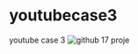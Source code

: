 # youtubecase3
youtube case 3
![github 17  proje](https://github.com/user-attachments/assets/a67e7615-6007-452f-9a4c-200a0c095ede)
